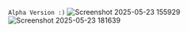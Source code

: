 ``Alpha Version :)``
![Screenshot 2025-05-23 155929](https://github.com/user-attachments/assets/82a6ce50-1a04-4a77-a3ef-fad802b682aa)
![Screenshot 2025-05-23 181639](https://github.com/user-attachments/assets/d6884f63-a2d5-4a87-84bc-6fe46e9a8fde)
